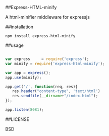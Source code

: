 ##Express-HTML-minify

A html-minifier middleware for expressjs


##installation
```
npm install express-html-minify

```

##usage

```javascript

var express     = require('express');
var minify = require('express-html-minify');

var app = express();
app.use(minify);

app.get('/', function(req, res){
   res.header("content-type", 'text/html')
   res.sendfile(__dirname+"/index.html");
});

app.listen(8081);

```

##LICENSE

BSD
